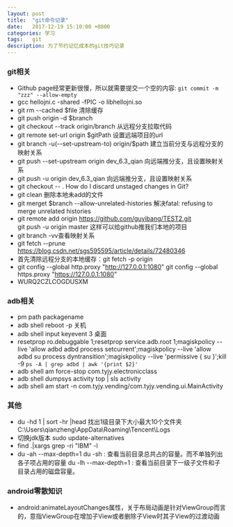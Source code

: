 ```yaml
---
layout: post
title:  "git命令记录"
date:   2017-12-19 15:10:00 +0800
categories: 学习
tags:   git
description: 为了节约记忆成本的git技巧记录
---
```

### git相关
* Github page经常更新很慢，所以就需要提交一个空的内容: `git commit -m "zzz" --allow-empty`
* gcc hellojni.c -shared -fPIC -o libhellojni.so
* git rm --cached $file 清除缓存
* git push origin -d $branch
* git checkout --track origin/branch 从远程分支拉取代码
* git remote set-url origin $gitPath 设置远端项目的url
* git branch -u(--set-upstream-to) origin/$path 建立当前分支与远程分支的映射关系
* git push --set-upstream origin dev_6.3_qian 向远端推分支，且设置映射关系
* git push -u origin dev_6.3_qian 向远端推分支，且设置映射关系
* git checkout -- . How do I discard unstaged changes in Git?
* git clean  删除本地未add的文件
* git merget $branch --allow-unrelated-histories 解决fatal: refusing to merge unrelated histories
* git remote add origin https://github.com/guyibang/TEST2.git    
  git push -u origin master 这样可以给github推我们本地的项目
* git branch -vv查看映射关系
* git fetch --prune https://blog.csdn.net/sgs595595/article/details/72480346
* 首先清除远程分支的本地缓存：git fetch -p origin
* git config --global http.proxy "http://127.0.0.1:1080"
  git config --global https.proxy "https://127.0.0.1:1080"
* WURQ2CZLCOGDUSXM

### adb相关
* pm path packagename
* adb shell reboot -p 关机
* adb shell input keyevent 3 桌面
* resetprop ro.debuggable 1;resetprop service.adb.root 1;magiskpolicy --live 'allow adbd adbd process setcurrent';magiskpolicy --live 'allow adbd su process dyntransition';magiskpolicy --live 'permissive { su }';kill -9 `ps -A | grep adbd | awk '{print $2}' `
* adb shell am force-stop com.tyjy.electronicclass
* adb shell dumpsys activity top | sls activity
* adb shell am start -n com.tyjy.vending/com.tyjy.vending.ui.MainActivity


### 其他
* du -hd 1 | sort -hr |head 找出1级目录下大小最大10个文件夹 C:\Users\qianzheng\AppData\Roaming\Tencent\Logs                      
* 切换jdk版本 sudo update-alternatives
* find .|xargs grep -ri "IBM" -l
* du -ah --max-depth=1
  du -sh : 查看当前目录总共占的容量。而不单独列出各子项占用的容量
  du -lh --max-depth=1 : 查看当前目录下一级子文件和子目录占用的磁盘容量。

### android零散知识
* android:animateLayoutChanges属性，关于布局动画是针对ViewGroup而言的，意指ViewGroup在增加子View或者删除子View时其子View的过渡动画
